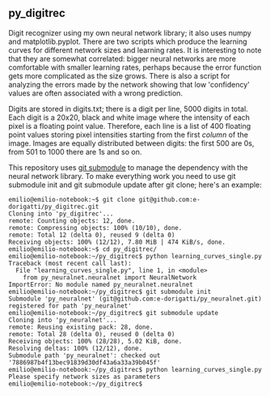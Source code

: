 py_digitrec
-----------

Digit recognizer using my own neural network library; it also uses numpy and matplotlib.pyplot.
There are two scripts which produce the learning curves for different network sizes and learning rates. It is
interesting to note that they are somewhat correlated: bigger neural networks are more comfortable with
smaller learning rates, perhaps because the error function gets more complicated as the size grows. There is
also a script for analyzing the errors made by the network showing that low 'confidency' values are often
associated with a wrong prediction.

Digits are stored in digits.txt; there is a digit per line, 5000 digits in total. Each digit is a 20x20, black
and white image where the intensity of each pixel is a floating point value. Therefore, each line is a list of
400 floating point values storing pixel intensities starting from the first _column_ of the image.
Images are equally distributed between digits: the first 500 are 0s, from 501 to 1000 there are 1s and so on.

This repository uses [git submodule](http://git-scm.com/docs/git-submodule) to manage the dependency with the
neural network library. To make everything work you need to use git submodule init and git submodule update
after git clone; here's an example:
```
emilio@emilio-notebook:~$ git clone git@github.com:e-dorigatti/py_digitrec.git
Cloning into 'py_digitrec'...
remote: Counting objects: 12, done.
remote: Compressing objects: 100% (10/10), done.
remote: Total 12 (delta 0), reused 9 (delta 0)
Receiving objects: 100% (12/12), 7.80 MiB | 474 KiB/s, done.
emilio@emilio-notebook:~$ cd py_digitrec/
emilio@emilio-notebook:~/py_digitrec$ python learning_curves_single.py 
Traceback (most recent call last):
  File "learning_curves_single.py", line 1, in <module>
    from py_neuralnet.neuralnet import NeuralNetwork
ImportError: No module named py_neuralnet.neuralnet
emilio@emilio-notebook:~/py_digitrec$ git submodule init
Submodule 'py_neuralnet' (git@github.com:e-dorigatti/py_neuralnet.git) registered for path 'py_neuralnet'
emilio@emilio-notebook:~/py_digitrec$ git submodule update
Cloning into 'py_neuralnet'...
remote: Reusing existing pack: 28, done.
remote: Total 28 (delta 0), reused 0 (delta 0)
Receiving objects: 100% (28/28), 5.02 KiB, done.
Resolving deltas: 100% (12/12), done.
Submodule path 'py_neuralnet': checked out '7886987b4f13bec91839d30df43a6a33a39b045f'
emilio@emilio-notebook:~/py_digitrec$ python learning_curves_single.py 
Please specify network sizes as parameters
emilio@emilio-notebook:~/py_digitrec$ 
```

